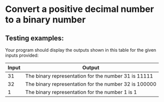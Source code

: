 # Convert a positive decimal number to a binary number

## Testing examples:

Your program should display the outputs shown in this table for the given
inputs provided:

| Input | Output                                                |
|-------|-------------------------------------------------------|
| 31    | The binary representation for the number 31 is 11111  |
| 32    | The binary representation for the number 32 is 100000 |
| 1     | The binary representation for the number 1 is 1       |
